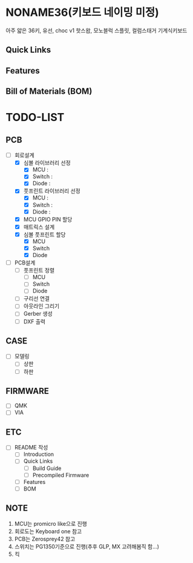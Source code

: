 # NONAME36(키보드 네이밍 미정)

아주 얇은 36키, 유선, choc v1 핫스왑, 모노블럭 스플릿, 컬럼스태거 기계식키보드

## Quick Links

## Features

## Bill of Materials (BOM)

# TODO-LIST

## PCB

-   [ ] 회로설계
    -   [x] 심볼 라이브러리 선정
        -   [x] MCU :
        -   [x] Switch :
        -   [x] Diode :
    -   [x] 풋프린트 라이브러리 선정 
        -   [x] MCU :
        -   [x] Switch :
        -   [x] Diode :
    -   [x] MCU GPIO PIN 할당
    -   [x] 매트릭스 설계
    -   [x] 심볼 풋프린트 할당
        -   [x] MCU
        -   [x] Switch
        -   [x] Diode
-   [ ] PCB설계
    -   [ ] 풋프린트 정렬
        -   [ ] MCU
        -   [ ] Switch
        -   [ ] Diode
    -   [ ] 구리선 연결
    -   [ ] 아웃라인 그리기
    -   [ ] Gerber 생성
    -   [ ] DXF 출력

## CASE

-   [ ] 모델링
    -   [ ] 상판
    -   [ ] 하판

## FIRMWARE

-   [ ] QMK
-   [ ] VIA

## ETC

-   [ ] README 작성
    -   [ ] Introduction
    -   [ ] Quick Links
        -   [ ] Build Guide
        -   [ ] Precompiled Firmware
    -   [ ] Features
    -   [ ] BOM

## NOTE
1. MCU는 promicro like으로 진행
2. 회로도는 Keyboard one 참고
3. PCB는 Zerosprey42 참고
4. 스위치는 PG1350기준으로 진행(추후 GLP, MX 고려해봄직 함...)
5. 킥